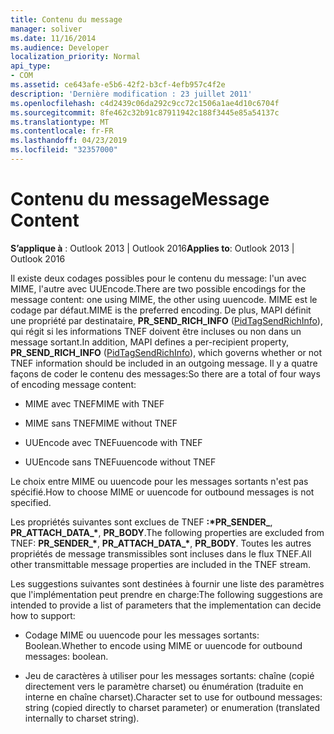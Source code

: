 ```yaml
---
title: Contenu du message
manager: soliver
ms.date: 11/16/2014
ms.audience: Developer
localization_priority: Normal
api_type:
- COM
ms.assetid: ce643afe-e5b6-42f2-b3cf-4efb957c4f2e
description: 'Dernière modification : 23 juillet 2011'
ms.openlocfilehash: c4d2439c06da292c9cc72c1506a1ae4d10c6704f
ms.sourcegitcommit: 8fe462c32b91c87911942c188f3445e85a54137c
ms.translationtype: MT
ms.contentlocale: fr-FR
ms.lasthandoff: 04/23/2019
ms.locfileid: "32357000"
---
```

# <a name="message-content"></a><span data-ttu-id="b612a-103">Contenu du message</span><span class="sxs-lookup"><span data-stu-id="b612a-103">Message Content</span></span>

  
  
<span data-ttu-id="b612a-104">**S’applique à** : Outlook 2013 | Outlook 2016</span><span class="sxs-lookup"><span data-stu-id="b612a-104">**Applies to**: Outlook 2013 | Outlook 2016</span></span> 
  
<span data-ttu-id="b612a-105">Il existe deux codages possibles pour le contenu du message: l'un avec MIME, l'autre avec UUEncode.</span><span class="sxs-lookup"><span data-stu-id="b612a-105">There are two possible encodings for the message content: one using MIME, the other using uuencode.</span></span> <span data-ttu-id="b612a-106">MIME est le codage par défaut.</span><span class="sxs-lookup"><span data-stu-id="b612a-106">MIME is the preferred encoding.</span></span> <span data-ttu-id="b612a-107">De plus, MAPI définit une propriété par destinataire, **PR_SEND_RICH_INFO** ([PidTagSendRichInfo](pidtagsendrichinfo-canonical-property.md)), qui régit si les informations TNEF doivent être incluses ou non dans un message sortant.</span><span class="sxs-lookup"><span data-stu-id="b612a-107">In addition, MAPI defines a per-recipient property, **PR_SEND_RICH_INFO** ([PidTagSendRichInfo](pidtagsendrichinfo-canonical-property.md)), which governs whether or not TNEF information should be included in an outgoing message.</span></span> <span data-ttu-id="b612a-108">Il y a quatre façons de coder le contenu des messages:</span><span class="sxs-lookup"><span data-stu-id="b612a-108">So there are a total of four ways of encoding message content:</span></span>
  
- <span data-ttu-id="b612a-109">MIME avec TNEF</span><span class="sxs-lookup"><span data-stu-id="b612a-109">MIME with TNEF</span></span>
    
- <span data-ttu-id="b612a-110">MIME sans TNEF</span><span class="sxs-lookup"><span data-stu-id="b612a-110">MIME without TNEF</span></span>
    
- <span data-ttu-id="b612a-111">UUEncode avec TNEF</span><span class="sxs-lookup"><span data-stu-id="b612a-111">uuencode with TNEF</span></span>
    
- <span data-ttu-id="b612a-112">UUEncode sans TNEF</span><span class="sxs-lookup"><span data-stu-id="b612a-112">uuencode without TNEF</span></span>
    
<span data-ttu-id="b612a-113">Le choix entre MIME ou uuencode pour les messages sortants n'est pas spécifié.</span><span class="sxs-lookup"><span data-stu-id="b612a-113">How to choose MIME or uuencode for outbound messages is not specified.</span></span>
  
<span data-ttu-id="b612a-114">Les propriétés suivantes sont exclues de TNEF **:\*PR_SENDER_**, **PR_ATTACH_DATA_\***, **PR_BODY**.</span><span class="sxs-lookup"><span data-stu-id="b612a-114">The following properties are excluded from TNEF: **PR_SENDER_\***, **PR_ATTACH_DATA_\***, **PR_BODY**.</span></span> <span data-ttu-id="b612a-115">Toutes les autres propriétés de message transmissibles sont incluses dans le flux TNEF.</span><span class="sxs-lookup"><span data-stu-id="b612a-115">All other transmittable message properties are included in the TNEF stream.</span></span>
  
<span data-ttu-id="b612a-116">Les suggestions suivantes sont destinées à fournir une liste des paramètres que l'implémentation peut prendre en charge:</span><span class="sxs-lookup"><span data-stu-id="b612a-116">The following suggestions are intended to provide a list of parameters that the implementation can decide how to support:</span></span>
  
- <span data-ttu-id="b612a-117">Codage MIME ou uuencode pour les messages sortants: Boolean.</span><span class="sxs-lookup"><span data-stu-id="b612a-117">Whether to encode using MIME or uuencode for outbound messages: boolean.</span></span>
    
- <span data-ttu-id="b612a-118">Jeu de caractères à utiliser pour les messages sortants: chaîne (copié directement vers le paramètre charset) ou énumération (traduite en interne en chaîne charset).</span><span class="sxs-lookup"><span data-stu-id="b612a-118">Character set to use for outbound messages: string (copied directly to charset parameter) or enumeration (translated internally to charset string).</span></span>
    

